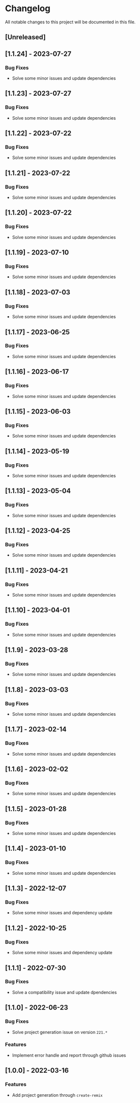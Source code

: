 # Changelog

All notable changes to this project will be documented in this file.

## [Unreleased]
## [1.1.24] - 2023-07-27

### Bug Fixes

- Solve some minor issues and update dependencies

## [1.1.23] - 2023-07-27

### Bug Fixes

- Solve some minor issues and update dependencies

## [1.1.22] - 2023-07-22

### Bug Fixes

- Solve some minor issues and update dependencies

## [1.1.21] - 2023-07-22

### Bug Fixes

- Solve some minor issues and update dependencies

## [1.1.20] - 2023-07-22

### Bug Fixes

- Solve some minor issues and update dependencies

## [1.1.19] - 2023-07-10

### Bug Fixes

- Solve some minor issues and update dependencies

## [1.1.18] - 2023-07-03

### Bug Fixes

- Solve some minor issues and update dependencies

## [1.1.17] - 2023-06-25

### Bug Fixes

- Solve some minor issues and update dependencies

## [1.1.16] - 2023-06-17

### Bug Fixes

- Solve some minor issues and update dependencies

## [1.1.15] - 2023-06-03

### Bug Fixes

- Solve some minor issues and update dependencies

## [1.1.14] - 2023-05-19

### Bug Fixes

- Solve some minor issues and update dependencies

## [1.1.13] - 2023-05-04

### Bug Fixes

- Solve some minor issues and update dependencies

## [1.1.12] - 2023-04-25

### Bug Fixes

- Solve some minor issues and update dependencies

## [1.1.11] - 2023-04-21

### Bug Fixes

- Solve some minor issues and update dependencies

## [1.1.10] - 2023-04-01

### Bug Fixes

- Solve some minor issues and update dependencies

## [1.1.9] - 2023-03-28

### Bug Fixes

- Solve some minor issues and update dependencies

## [1.1.8] - 2023-03-03

### Bug Fixes

- Solve some minor issues and update dependencies

## [1.1.7] - 2023-02-14

### Bug Fixes

- Solve some minor issues and update dependencies

## [1.1.6] - 2023-02-02

### Bug Fixes

- Solve some minor issues and update dependencies

## [1.1.5] - 2023-01-28

### Bug Fixes

- Solve some minor issues and update dependencies

## [1.1.4] - 2023-01-10

### Bug Fixes

- Solve some minor issues and update dependencies

## [1.1.3] - 2022-12-07

### Bug Fixes

- Solve some minor issues and dependency update

## [1.1.2] - 2022-10-25

### Bug Fixes

- Solve some minor issues and dependency update

## [1.1.1] - 2022-07-30

### Bug Fixes

- Solve a compatibility issue and update dpendencies

## [1.1.0] - 2022-06-23

### Bug Fixes

- Solve project generation issue on version `221.*`

### Features

- Implement error handle and report through github issues

## [1.0.0] - 2022-03-16

### Features

- Add project generation through `create-remix`

<!-- generated by git-cliff -->
